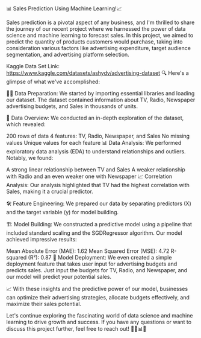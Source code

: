 📊 Sales Prediction Using Machine Learning!📈

Sales prediction is a pivotal aspect of any business, and I'm thrilled to share the journey of our recent project where we harnessed the power of data science and machine learning to forecast sales. In this project, we aimed to predict the quantity of products customers would purchase, taking into consideration various factors like advertising expenditure, target audience segmentation, and advertising platform selection.

Kaggle Data Set Link: https://www.kaggle.com/datasets/ashydv/advertising-dataset
🔍 Here's a glimpse of what we've accomplished:

👩‍💻 Data Preparation:
We started by importing essential libraries and loading our dataset. The dataset contained information about TV, Radio, Newspaper advertising budgets, and Sales in thousands of units.

💼 Data Overview:
We conducted an in-depth exploration of the dataset, which revealed:

200 rows of data
4 features: TV, Radio, Newspaper, and Sales
No missing values
Unique values for each feature
📊 Data Analysis:
We performed exploratory data analysis (EDA) to understand relationships and outliers. Notably, we found:

A strong linear relationship between TV and Sales
A weaker relationship with Radio and an even weaker one with Newspaper
📈 Correlation Analysis:
Our analysis highlighted that TV had the highest correlation with Sales, making it a crucial predictor.

🛠️ Feature Engineering:
We prepared our data by separating predictors (X) and the target variable (y) for model building.

🏗️ Model Building:
We constructed a predictive model using a pipeline that included standard scaling and the SGDRegressor algorithm. Our model achieved impressive results:

Mean Absolute Error (MAE): 1.62
Mean Squared Error (MSE): 4.72
R-squared (R²): 0.87
🚀 Model Deployment:
We even created a simple deployment feature that takes user input for advertising budgets and predicts sales. Just input the budgets for TV, Radio, and Newspaper, and our model will predict your potential sales.

📈 With these insights and the predictive power of our model, businesses can optimize their advertising strategies, allocate budgets effectively, and maximize their sales potential.

Let's continue exploring the fascinating world of data science and machine learning to drive growth and success. If you have any questions or want to discuss this project further, feel free to reach out! 👨‍💼📊🚀 